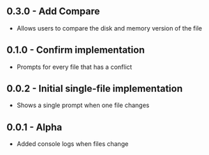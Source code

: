 ## 0.3.0 - Add Compare
* Allows users to compare the disk and memory version of the file

## 0.1.0 - Confirm implementation
* Prompts for every file that has a conflict

## 0.0.2 - Initial single-file implementation
* Shows a single prompt when one file changes

## 0.0.1 - Alpha
* Added console logs when files change

